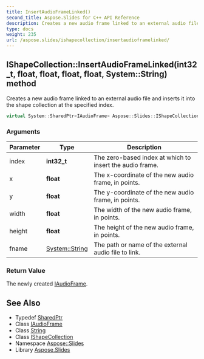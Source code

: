 ```yaml
---
title: InsertAudioFrameLinked()
second_title: Aspose.Slides for C++ API Reference
description: Creates a new audio frame linked to an external audio file and inserts it into the shape collection at the specified index.
type: docs
weight: 235
url: /aspose.slides/ishapecollection/insertaudioframelinked/
---
```

## IShapeCollection::InsertAudioFrameLinked(int32_t, float, float, float, float, System::String) method


Creates a new audio frame linked to an external audio file and inserts it into the shape collection at the specified index.

```cpp
virtual System::SharedPtr<IAudioFrame> Aspose::Slides::IShapeCollection::InsertAudioFrameLinked(int32_t index, float x, float y, float width, float height, System::String fname)=0
```


### Arguments

| Parameter | Type | Description |
| --- | --- | --- |
| index | **int32_t** | The zero-based index at which to insert the audio frame. |
| x | **float** | The x-coordinate of the new audio frame, in points. |
| y | **float** | The y-coordinate of the new audio frame, in points. |
| width | **float** | The width of the new audio frame, in points. |
| height | **float** | The height of the new audio frame, in points. |
| fname | [System::String](../../../system/string/) | The path or name of the external audio file to link. |

### Return Value

The newly created [IAudioFrame](../../iaudioframe/).

## See Also

* Typedef [SharedPtr](../../../system/sharedptr/)
* Class [IAudioFrame](../../iaudioframe/)
* Class [String](../../../system/string/)
* Class [IShapeCollection](../)
* Namespace [Aspose::Slides](../../)
* Library [Aspose.Slides](../../../)
